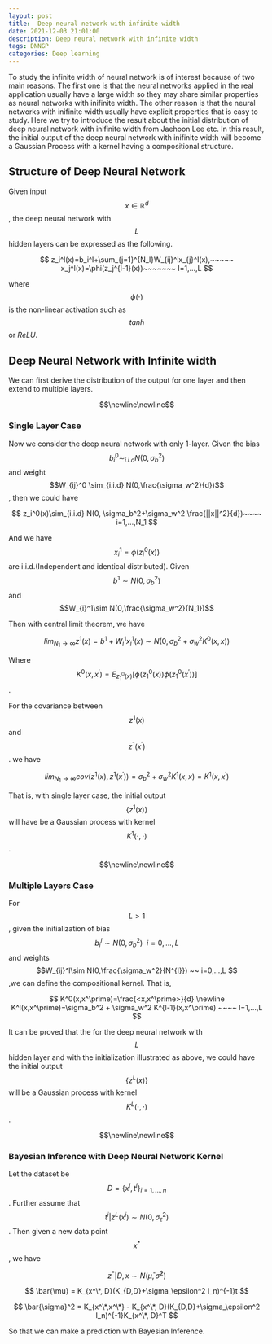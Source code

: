 ```yaml
---
layout: post
title:  Deep neural network with infinite width
date: 2021-12-03 21:01:00
description: Deep neural network with infinite width
tags: DNNGP
categories: Deep learning
---
```


To study the infinite width of neural network is of interest because of two main reasons. The first one is that the neural networks applied in the real application usually have a large width so they may share similar properties as neural networks with inifinite width. The other reason is that the neural networks with inifinite width usually have explicit properties that is easy to study. Here we try to introduce the result about the initial distribution of deep neural network with inifinite width from Jaehoon Lee etc. In this result, the initial output of the deep neural network with inifinite width will become a Gaussian Process with a kernel having a compositional structure. 

## Structure of Deep Neural Network

Given input $$x\in \mathbb{R}^d$$, the deep neural network with $$L$$ hidden layers can be expressed as the following.

$$
z_i^l(x)=b_i^l+\sum_{j=1}^{N_l}W_{ij}^lx_{j}^l(x),~~~~~ x_j^l(x)=\phi(z_j^{l-1}(x))~~~~~~~ l=1,...,L
$$

where $$\phi(\cdot)$$ is the non-linear activation such as $$tanh$$ or $ReLU$.

## Deep Neural Network with Infinite width 

We can first derive the distribution of the output for one layer and then extend to multiple layers. 


$$\newline\newline$$

### Single Layer Case

Now we consider the deep neural network with only 1-layer. Given the bias $$b_i^0\sim_{i.i.d}N(0,\sigma_b^2)$$ and weight $$W_{ij}^0 \sim_{i.i.d} N(0,\frac{\sigma_w^2}{d})$$, then we could have 

$$
z_i^0(x)\sim_{i.i.d} N(0, \sigma_b^2+\sigma_w^2 \frac{||x||^2}{d})~~~~ i=1,...,N_1
$$

And we have $$x_i^1 = \phi(z_i^0(x))$$ are i.i.d.(Independent and identical distributed). Given $$b^1 \sim N(0,\sigma_b^2)$$ and $$W_{i}^1\sim N(0,\frac{\sigma_w^2}{N_1})$$

Then with central limit theorem, we have 

$$
lim_{N_1\rightarrow \infty}  z^1(x) = b^1 + W_{i}^1 x_i^1(x) \sim N(0, \sigma_b^2 + \sigma_w^2 K^0(x,x))
$$

Where $$K^0(x,x^\prime)=E_{z_1^0(x)}[\phi(z_1^0(x))\phi(z_1^0(x^\prime))]$$.

For the covariance between $$z^1(x)$$ and $$z^1(x^\prime)$$. we have

$$
lim_{N_1\rightarrow \infty} cov(z^1(x), z^1(x^\prime)) = \sigma_b^2 + \sigma_w^2 K^1(x,x) = K^1(x,x^\prime)
$$

That is, with single layer case, the initial output $$\{z^1(x)\}$$ will have be a Gaussian process with kernel $$K^1(\cdot,\cdot)$$.


$$\newline\newline$$

### Multiple Layers Case

For $$L>1$$, given the initialization of bias $$b_i^l\sim N(0,\sigma_b^2) ~~ i=0,...,L$$ and weights $$W_{ij}^l\sim N(0,\frac{\sigma_w^2}{N^{l}}) ~~ i=0,...,L $$,we can define the compositional kernel. That is, 

$$
K^0(x,x^\prime)=\frac{<x,x^\prime>}{d} 
\newline
K^l(x,x^\prime)=\sigma_b^2 + \sigma_w^2 K^{l-1}(x,x^\prime)  ~~~~ l=1,...,L
$$

It can be proved that the for the deep neural network with $$L$$ hidden layer and with the initialization illustrated as above, we could have the initial output $$\{z^L(x)\}$$ will be a Gaussian process with kernel $$K^L(\cdot, \cdot)$$.

$$\newline\newline$$

### Bayesian Inference with Deep Neural Network Kernel

Let the dataset be $$D=\lbrace x^i,t^i\rbrace_{i=1,...,n}$$. Further assume that $$t^i \vert z^L(x^i)\sim N(0,\sigma_\epsilon^2)$$. Then given a new data point $$x^*$$, we have 

$$
z^* \vert D, x \sim N(\bar{\mu}, \bar{\sigma}^2)
$$

$$
\bar{\mu} = K_{x^\*, D}(K_{D,D}+\sigma_\epsilon^2 I_n)^{-1}t 
$$

$$
\bar{\sigma}^2 = K_{x^\*,x^\*} - K_{x^\*, D}(K_{D,D}+\sigma_\epsilon^2 I_n)^{-1}K_{x^\*, D}^T
$$

So that we can make a prediction with Bayesian Inference. 
